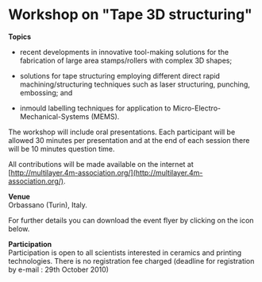 # Workshop on "Tape 3D structuring"

<!--break-->
**Topics**  

*  recent developments in innovative tool-making solutions for the fabrication of large area stamps/rollers with complex 3D shapes;

*  solutions for tape structuring employing different direct rapid
machining/structuring techniques such as laser structuring, punching, embossing; and  
* inmould labelling techniques for application to Micro-Electro-Mechanical-Systems (MEMS).  
   

The workshop will include oral presentations. Each participant will be allowed 30 minutes per presentation and at the end of each session there will be 10 minutes question time.  
  
All contributions will be made available on the internet at [http://multilayer.4m-association.org/](http://multilayer.4m-association.org/).  
  
**Venue**  
Orbassano (Turin), Italy.  

For further details you can download the event flyer by clicking on the icon below.  

  
**Participation**  
Participation is open to all scientists interested in ceramics and printing technologies. There is no
registration fee charged (deadline for registration by e-mail : 29th October 2010)
